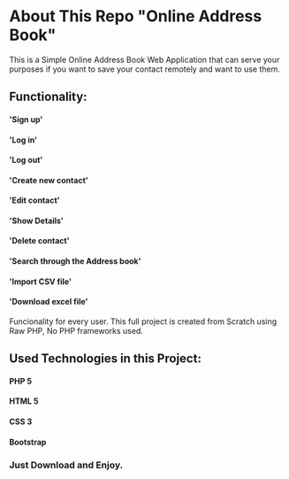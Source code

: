 # About This Repo "Online Address Book"

This is a Simple Online Address Book Web Application that can serve your purposes if you want to save your contact remotely and want to use them. 

## Functionality:

#### 'Sign up' 
#### 'Log in'
#### 'Log out'
#### 'Create new contact'
#### 'Edit contact'
#### 'Show Details'
#### 'Delete contact'
#### 'Search through the Address book'
#### 'Import CSV file'
#### 'Download excel file'
 

Funcionality for every user. This full project is created from Scratch using Raw PHP, No PHP frameworks used.

## Used Technologies in this Project:
#### PHP 5
#### HTML 5
#### CSS 3
#### Bootstrap

### Just Download and Enjoy.
